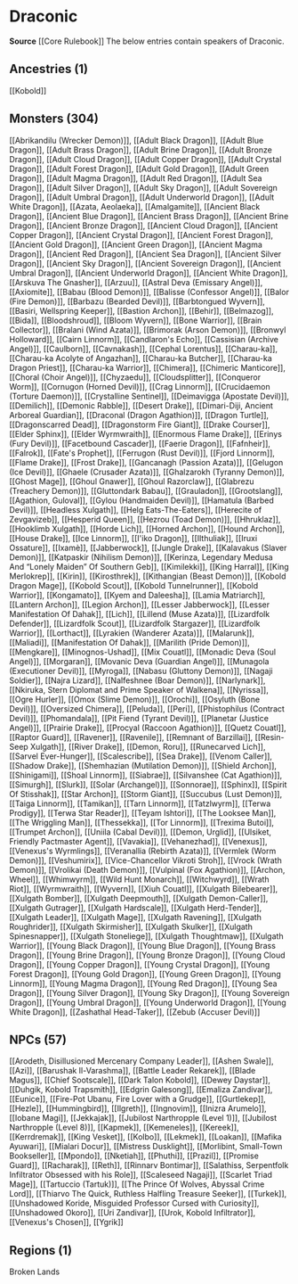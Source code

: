 ﻿---
id: '2'
name: Draconic
rarity: Common
source: '[[DATABASE/source/Core Rulebook|Core Rulebook]]'
trait: null
type: Language

---
# Draconic

**Source** [[Core Rulebook]] 
The below entries contain speakers of Draconic.

## Ancestries (1)

[[Kobold]]

## Monsters (304)

[[Abrikandilu (Wrecker Demon)]], [[Adult Black Dragon]], [[Adult Blue Dragon]], [[Adult Brass Dragon]], [[Adult Brine Dragon]], [[Adult Bronze Dragon]], [[Adult Cloud Dragon]], [[Adult Copper Dragon]], [[Adult Crystal Dragon]], [[Adult Forest Dragon]], [[Adult Gold Dragon]], [[Adult Green Dragon]], [[Adult Magma Dragon]], [[Adult Red Dragon]], [[Adult Sea Dragon]], [[Adult Silver Dragon]], [[Adult Sky Dragon]], [[Adult Sovereign Dragon]], [[Adult Umbral Dragon]], [[Adult Underworld Dragon]], [[Adult White Dragon]], [[Azata, Aeolaeka]], [[Amalgamite]], [[Ancient Black Dragon]], [[Ancient Blue Dragon]], [[Ancient Brass Dragon]], [[Ancient Brine Dragon]], [[Ancient Bronze Dragon]], [[Ancient Cloud Dragon]], [[Ancient Copper Dragon]], [[Ancient Crystal Dragon]], [[Ancient Forest Dragon]], [[Ancient Gold Dragon]], [[Ancient Green Dragon]], [[Ancient Magma Dragon]], [[Ancient Red Dragon]], [[Ancient Sea Dragon]], [[Ancient Silver Dragon]], [[Ancient Sky Dragon]], [[Ancient Sovereign Dragon]], [[Ancient Umbral Dragon]], [[Ancient Underworld Dragon]], [[Ancient White Dragon]], [[Arskuva The Gnasher]], [[Arzuu]], [[Astral Deva (Emissary Angel)]], [[Axiomite]], [[Babau (Blood Demon)]], [[Balisse (Confessor Angel)]], [[Balor (Fire Demon)]], [[Barbazu (Bearded Devil)]], [[Barbtongued Wyvern]], [[Basiri, Wellspring Keeper]], [[Bastion Archon]], [[Behir]], [[Belmazog]], [[Bida]], [[Bloodshroud]], [[Bloom Wyvern]], [[Bone Warrior]], [[Brain Collector]], [[Bralani (Wind Azata)]], [[Brimorak (Arson Demon)]], [[Bronwyl Holloward]], [[Cairn Linnorm]], [[Candlaron's Echo]], [[Cassisian (Archive Angel)]], [[Caulborn]], [[Cavnakash]], [[Cephal Lorentus]], [[Charau-ka]], [[Charau-ka Acolyte of Angazhan]], [[Charau-ka Butcher]], [[Charau-ka Dragon Priest]], [[Charau-ka Warrior]], [[Chimera]], [[Chimeric Manticore]], [[Choral (Choir Angel)]], [[Chyzaedu]], [[Cloudsplitter]], [[Conqueror Worm]], [[Cornugon (Horned Devil)]], [[Crag Linnorm]], [[Crucidaemon (Torture Daemon)]], [[Crystalline Sentinel]], [[Deimavigga (Apostate Devil)]], [[Demilich]], [[Demonic Rabble]], [[Desert Drake]], [[Dimari-Diji, Ancient Arboreal Guardian]], [[Draconal (Dragon Agathion)]], [[Dragon Turtle]], [[Dragonscarred Dead]], [[Dragonstorm Fire Giant]], [[Drake Courser]], [[Elder Sphinx]], [[Elder Wyrmwraith]], [[Enormous Flame Drake]], [[Erinys (Fury Devil)]], [[Facetbound Cascader]], [[Faerie Dragon]], [[Fafnheir]], [[Falrok]], [[Fate's Prophet]], [[Ferrugon (Rust Devil)]], [[Fjord Linnorm]], [[Flame Drake]], [[Frost Drake]], [[Gancanagh (Passion Azata)]], [[Gelugon (Ice Devil)]], [[Ghaele (Crusader Azata)]], [[Ghalzarokh (Tyranny Demon)]], [[Ghost Mage]], [[Ghoul Gnawer]], [[Ghoul Razorclaw]], [[Glabrezu (Treachery Demon)]], [[Gluttondark Babau]], [[Grauladon]], [[Grootslang]], [[Agathion, Guloval]], [[Gylou (Handmaiden Devil)]], [[Hamatula (Barbed Devil)]], [[Headless Xulgath]], [[Helg Eats-The-Eaters]], [[Herecite of Zevgavizeb]], [[Hesperid Queen]], [[Hezrou (Toad Demon)]], [[Hhruklaz]], [[Hooklimb Xulgath]], [[Horde Lich]], [[Horned Archon]], [[Hound Archon]], [[House Drake]], [[Ice Linnorm]], [[I'iko Dragon]], [[Ilthuliak]], [[Iruxi Ossature]], [[Ixamè]], [[Jabberwock]], [[Jungle Drake]], [[Kalavakus (Slaver Demon)]], [[Katpaskir (Nihilism Demon)]], [[Kerinza, Legendary Medusa And “Lonely Maiden” Of Southern Geb]], [[Kimilekki]], [[King Harral]], [[King Merlokrep]], [[Kirin]], [[Kirosthrek]], [[Kithangian (Beast Demon)]], [[Kobold Dragon Mage]], [[Kobold Scout]], [[Kobold Tunnelrunner]], [[Kobold Warrior]], [[Kongamato]], [[Kyem and Daleesha]], [[Lamia Matriarch]], [[Lantern Archon]], [[Legion Archon]], [[Lesser Jabberwock]], [[Lesser Manifestation Of Dahak]], [[Lich]], [[Lillend (Muse Azata)]], [[Lizardfolk Defender]], [[Lizardfolk Scout]], [[Lizardfolk Stargazer]], [[Lizardfolk Warrior]], [[Lorthact]], [[Lyrakien (Wanderer Azata)]], [[Malarunk]], [[Maliadi]], [[Manifestation Of Dahak]], [[Marilith (Pride Demon)]], [[Mengkare]], [[Minognos-Ushad]], [[Mix Couatl]], [[Monadic Deva (Soul Angel)]], [[Morgaran]], [[Movanic Deva (Guardian Angel)]], [[Munagola (Executioner Devil)]], [[Myroga]], [[Nabasu (Gluttony Demon)]], [[Nagaji Soldier]], [[Najra Lizard]], [[Nalfeshnee (Boar Demon)]], [[Narlynark]], [[Nkiruka, Stern Diplomat and Prime Speaker of Walkena]], [[Nyrissa]], [[Ogre Hurler]], [[Omox (Slime Demon)]], [[Orochi]], [[Osyluth (Bone Devil)]], [[Oversized Chimera]], [[Peluda]], [[Peri]], [[Phistophilus (Contract Devil)]], [[Phomandala]], [[Pit Fiend (Tyrant Devil)]], [[Planetar (Justice Angel)]], [[Prairie Drake]], [[Procyal (Raccoon Agathion)]], [[Quetz Couatl]], [[Raptor Guard]], [[Ravener]], [[Ravenile]], [[Remnant of Barzillai]], [[Resin-Seep Xulgath]], [[River Drake]], [[Demon, Roru]], [[Runecarved Lich]], [[Sarvel Ever-Hunger]], [[Scalescribe]], [[Sea Drake]], [[Venom Caller]], [[Shadow Drake]], [[Shemhazian (Mutilation Demon)]], [[Shield Archon]], [[Shinigami]], [[Shoal Linnorm]], [[Siabrae]], [[Silvanshee (Cat Agathion)]], [[Simurgh]], [[Slurk]], [[Solar (Archangel)]], [[Sonnorae]], [[Sphinx]], [[Spirit Of Stisshak]], [[Star Archon]], [[Storm Giant]], [[Succubus (Lust Demon)]], [[Taiga Linnorm]], [[Tamikan]], [[Tarn Linnorm]], [[Tatzlwyrm]], [[Terwa Prodigy]], [[Terwa Star Reader]], [[Teyam Ishtori]], [[The Looksee Man]], [[The Wriggling Man]], [[Thessekka]], [[Tor Linnorm]], [[Trexima Butoi]], [[Trumpet Archon]], [[Uniila (Cabal Devil)]], [[Demon, Urglid]], [[Ulsiket, Friendly Pactmaster Agent]], [[Vavakia]], [[Vehanezhad]], [[Venexus]], [[Venexus's Wyrmlings]], [[Veranallia (Rebirth Azata)]], [[Vermlek (Worm Demon)]], [[Veshumirix]], [[Vice-Chancellor Vikroti Stroh]], [[Vrock (Wrath Demon)]], [[Vrolikai (Death Demon)]], [[Vulpinal (Fox Agathion)]], [[Archon, Wheel]], [[Whimwyrm]], [[Wild Hunt Monarch]], [[Witchwyrd]], [[Wrath Riot]], [[Wyrmwraith]], [[Wyvern]], [[Xiuh Couatl]], [[Xulgath Bilebearer]], [[Xulgath Bomber]], [[Xulgath Deepmouth]], [[Xulgath Demon-Caller]], [[Xulgath Gutrager]], [[Xulgath Hardscale]], [[Xulgath Herd-Tender]], [[Xulgath Leader]], [[Xulgath Mage]], [[Xulgath Ravening]], [[Xulgath Roughrider]], [[Xulgath Skirmisher]], [[Xulgath Skulker]], [[Xulgath Spinesnapper]], [[Xulgath Stoneliege]], [[Xulgath Thoughtmaw]], [[Xulgath Warrior]], [[Young Black Dragon]], [[Young Blue Dragon]], [[Young Brass Dragon]], [[Young Brine Dragon]], [[Young Bronze Dragon]], [[Young Cloud Dragon]], [[Young Copper Dragon]], [[Young Crystal Dragon]], [[Young Forest Dragon]], [[Young Gold Dragon]], [[Young Green Dragon]], [[Young Linnorm]], [[Young Magma Dragon]], [[Young Red Dragon]], [[Young Sea Dragon]], [[Young Silver Dragon]], [[Young Sky Dragon]], [[Young Sovereign Dragon]], [[Young Umbral Dragon]], [[Young Underworld Dragon]], [[Young White Dragon]], [[Zashathal Head-Taker]], [[Zebub (Accuser Devil)]]

## NPCs (57)

[[Arodeth, Disillusioned Mercenary Company Leader]], [[Ashen Swale]], [[Azi]], [[Barushak Il-Varashma]], [[Battle Leader Rekarek]], [[Blade Magus]], [[Chief Sootscale]], [[Dark Talon Kobold]], [[Dewey Daystar]], [[Duhgik, Kobold Trapsmith]], [[Edgrin Galesong]], [[Emaliza Zandivar]], [[Eunice]], [[Fire-Pot Ubanu, Fire Lover with a Grudge]], [[Gurtlekep]], [[Hezle]], [[Hummingbird]], [[Ilgreth]], [[Ingnovim]], [[Inizra Arumelo]], [[Iobane Magi]], [[Jekkajak]], [[Jubilost Narthropple (Level 1)]], [[Jubilost Narthropple (Level 8)]], [[Kapmek]], [[Kemeneles]], [[Kereek]], [[Kerrdremak]], [[King Vesket]], [[Kolbo]], [[Lekmek]], [[Loakan]], [[Mafika Ayuwari]], [[Mialari Docur]], [[Mistress Dusklight]], [[Morlibint, Small-Town Bookseller]], [[Mpondo]], [[Nketiah]], [[Phuthi]], [[Prazil]], [[Promise Guard]], [[Racharak]], [[Reth]], [[Rinnarv Bontimar]], [[Salathiss, Serpentfolk Infiltrator Obsessed with his Role]], [[Scaleseed Nagaji]], [[Scarlet Triad Mage]], [[Tartuccio (Tartuk)]], [[The Prince Of Wolves, Abyssal Crime Lord]], [[Thiarvo The Quick, Ruthless Halfling Treasure Seeker]], [[Turkek]], [[Unshadowed Koride, Misguided Professor Cursed with Curiosity]], [[Unshadowed Okoro]], [[Uri Zandivar]], [[Urok, Kobold Infiltrator]], [[Venexus's Chosen]], [[Ygrik]]

## Regions (1)

Broken Lands